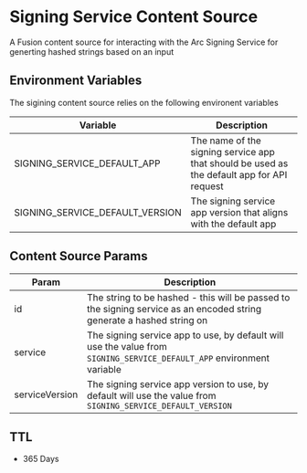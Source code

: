 # Signing Service Content Source

A Fusion content source for interacting with the Arc Signing Service for generting hashed strings based on an input

## Environment Variables

The sigining content source relies on the following environent variables

| Variable                        | Description                                                                                |
| ------------------------------- | ------------------------------------------------------------------------------------------ |
| SIGNING_SERVICE_DEFAULT_APP     | The name of the signing service app that should be used as the default app for API request |
| SIGNING_SERVICE_DEFAULT_VERSION | The signing service app version that aligns with the default app                           |

## Content Source Params

| Param          | Description                                                                                                           |
| -------------- | --------------------------------------------------------------------------------------------------------------------- |
| id             | The string to be hashed - this will be passed to the signing service as an encoded string generate a hashed string on |
| service        | The signing service app to use, by default will use the value from `SIGNING_SERVICE_DEFAULT_APP` environment variable |
| serviceVersion | The signing service app version to use, by default will use the value from `SIGNING_SERVICE_DEFAULT_VERSION`          |

## TTL

- 365 Days
